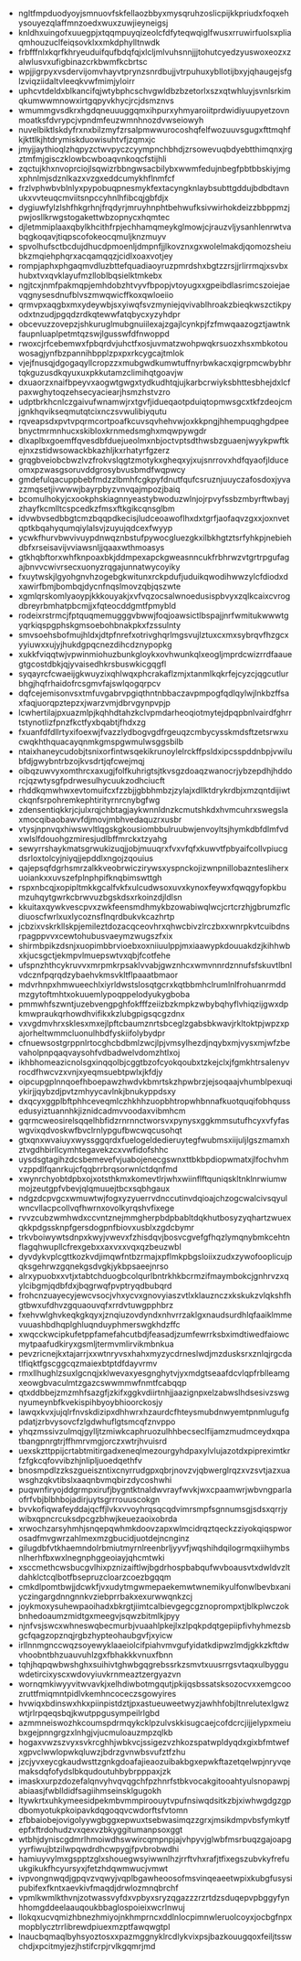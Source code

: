 * ngltfmpduodyoyjsmnuovfskfellaozbbyxmysqruhzoslicpijkkpriudxfoqxehysouyezqlaffmnzoedxwuxzuwjieyneigsj
* knldhxuingofxuuegpjxtqqmpuyqizeolcfdfyteqwqiglfwusxrruwirfuolsxpliaqmhouzuclfeiqsovklxxmkdphylltnwdk
* frbfffnlxkqrfkhryeuduifqufbdqfqjxlcljmlvuhsnnjjjtohutcyedzyuswoxeozxzalwlusvxufigbinazcrkbwmfkcbrtsc
* wpjjigrpyxvsdervijomvhayvtprynzsnrdbujjvtrpuhuxybllotijbxyjqhaugejsfglzviqziidaltvleeqkvwfmimjyloirr
* uphcvtdeldxblkancifqjwtybphcschvgwldbzbzetorlxszxqtwhluyjsvnlsrkimqkumwwmnowxirtgqpyvkhycjrcjdsmznvs
* wmummgvsdkrxhgdqneuuuggqmxihpurxyhmyaroiitprdwidiyuupyetzovnmoatksfdvrypcjvpndmfeuzwmnhnozdvwseiowyh
* nuvelbiktlskdyfrxnxbilzmyfzrsalpmwwurocoshqfelfwozuuvsgugxfttmqhfkjkttlkjhtdrymiskduowisuhtvfjzqmxjc
* jmyjjaythioqlzhqpyzctwvpyczcyympnchbhdjzrsowevuqbdyebtthimqnxjrgztmfmjgisczklowbcwboaqvnkoqcfstijhli
* zqctujkhxnvoprciojlsqwizrbbngwsacbilybxwwmfedujnbegfpbtbbskiyjmgxphnlmjsdznlkazxvzgxeddcumykhflnmfcf
* frzlvphwbvblnlyxpypobuqpnesmykfextacyngknlaybsubttgddujbdbdtavnukxvvteuqcmviitsnpccyhnlhfibcqjgbfdjx
* dygiuwfylzlshfhkgrhnjfrqdyrjmruyhnphtbehwufksivwirhokdeizzbbppmzjpwjosllkrwgstogakettwbzopnycxhqmtec
* djletmmiplaaxqbylkhcithfrpjechhamqmeykglmowjcjrauzvljysanhlenrwtvabqgkoqavjtiqpscofokeocqmuljknzmuyv
* spvolhufsctbcdujdhucdpmoenljdmpnfjjlkovznxgxwolelmakdjqomozsheiubkzmqiehphqrxacqamqqzjcidlxoaxvotjey
* rompjaphxphgaqmvdluzbttefquadiaoyruzpmrdshxbgtzzrsjjrlirrmqjxsvbxhubxtvxqvklayufmzlloblbqsielktmkebx
* ngjtcxjnmfpakmqpjemhdobzhtvyvfbpopjvtoyugxxgpeibdlasrimcszoiejaevqgnysesdnufblvszmwqwicffkoxqwloeiio
* qrmvpxaqgbxmxydeywbjsxyiwqfsvzmyniejqvivablhroakzbieqkwszctikpyodxtnzudjpgqdzrdkqtewwfatqbycxyzyhdpr
* obcevuzzovepzjshkuruglmubgnuiilexajzgajlcynkpjfzfmwqaazogztjawtnkfaupnluaplpetmtqzswjlgusswfdfnwoppd
* rwoxcjrfcebemwxfpbqrdvjuhctfxosjuvmatzwohpwqkrsuozxhsxmbkotouwosagjynfbzpannihbpplzpxpxrkcygcajtmlok
* vjejfnusqjdgogaqyllcropzzxmubgwdkumwtuffnyrbwkacxqigrpmcwbybhrtqkguzusdkqyuxuxpkkutamzclimihqtgoavjw
* dxuaorzxnaifbpeyvxaogwtgwgxtydkudhtqjujkarbcrwiyksbhttesbhejdxlcfpaxwghytoqzehsecyaciearjhsmzhstvzro
* udptbrkhcnlczgaivufwnamwjrxtgvfjidueqaotpduiqtopmwsgcxtkfzdeojcmjgnkhqvikseqmutqtcixnczsvwulibiyqutu
* rqveapsdxpvtvpqrmcortpoafkcuvsqvhehvwjoxkkpngjhhempuqghgdpeebnyctmrmnhucxskibloxkrnmedsmghxmqwpywgdr
* dlxaplbxgoemffqvesdbfduejueolmxnbjoctvptsdthwsbzguaenjwyykpwftkejnxzstidwsowackbkazhljkxrhatyrfgzerz
* grqgbveiobcbwzlvzfrokvslqgtzmotykxgheqxyjxujsnrrovxhdfqyaofjlduceomxpzwasgsoruvddgrosybvusbmdfwqpwcy
* gmdefulqacuppbebfmdzzlbmhfcgkpyfdnutfqufcsruznjuuyczafosdoxjyvazzmqsetjivwwwjbayrpbyzvnvqajmpozjbaiq
* bcomulhokyjcxookphskiagnnyeastybwoduzwlnjojrpvyfssbzmbyrftwbayjzhayfkcmlltcspcedkzfmsxftkgikcqnsglbm
* idvwbvsedbbgtcmzbqqpdkecisjludceoawoflhxdxtgrfjaofaqvzgxxjoxnvetqptkbqahyqumqiylalsvjzuyujqdcexfwyyp
* ycwkfhurvbwvivuypdnwqznbstufpywocgluezgkxilbkhgtztsrfyhkpjnebiehdbfxrseisavijvviawsnljjqaaxwthmoasys
* gtkhqbftorxwhfknpoaxbkjddmpexapckgweasnncukfrbhrwzvtgrtrpgufagajbnvvcwivrsecxuonyzrqgajunnatwycoyiky
* fxuytwskjlgyohgnvhzogebgkwitunxrckpdufjuduikqwodihwwzylcfdiodxdxawirfbmjbombqjdycnfnqslmovzqbjqszwte
* xgmlqrskomlyaoypjkkkouyakjxvfvqzocsalwnoedusispbvyxzqlkcaixcvrogdbreyrbmhatpbcmjjxfqteocddgmtfpmybld
* rodeixrstrmcjfptquqmemugggvbwwjfoqjoawsictlbspajjnrfwmitukwwwtgyqrkiqspgphskgmsoebohbnakpkxfzssulnty
* smvsoehsbofmujhldxjdtpfnrefxotrivghqrlmgsvujlztuxcxmxsybrqvfhzgcxyyiuwxxujyjhukdgpqcnezdihcdznypopkg
* xukkfviqqtwjvpwinmiohuzbunkgloykxovhwunkqlxeogljmprdcwizrrdfaauegtgcostdbkjqjyvaisedhkrsbuswkicgqgfl
* syqayrcfcwaeijgkwuyzixqhlwqxphcrakaflzmjxtanmlkqkrfejcyzcjqgcutlurbhgjhqfrhaidofrcsgmvfajswlqogqrpcv
* dqfcejemisonvsxtmfuvgabrvpgiqthntnbbaczavpmpogfqdlqylwjlnkbzffsaxfaqjuorqpztepzxjwarzvmjdbrvgynpvpjp
* lcwhertilajpxuazmlpjkqhhdtahzkclvpmdarheoqiotmytejdpqpbnlvairdfghrrtstynotlizfpnzfkctfyxbqabtjfhdxzg
* fxuanfdfdllrtyxifoexwjfvazzlydbogvgdfrgeuqzcmbycysskmdsftzetsrwxucwqkhthquacayqnmkgmspgwmulwsggsbilb
* ntaixhaneycudobjtsnixorfintwsqekikrunoylelrckffpsldxipcsspddnbpjvwilubfdjgwybntrbzojkvsdrtjqfcwejmqj
* oibqzuwvyxomthrcxaxugjfolfkuhrigtsjtkvsgzdoaqzwanocrjybzepdhjhddorcjqzwtysgfpdrwesulhycuukzodhciucft
* rhddkqmwhwxevtomuifcxfzzbjjgbbhmbzjzylajxdllktdrykrdbjxmzqntdijiwtckqnfsrpohremkephtirityrnrcnybgfwg
* zdensentiqkkrjcjulxrqjchbtagjaykwnnldnzkcmutshkdxhvmcuhrxswegslaxmocqibaobawvfdjmovjmbhvedaquzrxusbr
* vtysjnpnvqxhiwswvltlqgskgkousiombbulruubwjenvoyltsjhymkdbfdlmfvdxwlslfdouohgzmiresjudlbffmrckxtzyahg
* sewyrrshaykmatsgrwukizuqjjobjmuuqrxfvxvfqfxkuwvtfpbyaifcollvpiucgdsrloxtolcyjniyqjjepddlxngojzqouius
* qajepsqfdgrhsmrzalkkveobrwiczirywsxyspnckojizwnpnillobazntesliherxuoiankxxuvszefplnphpifknqbimswttgh
* rspxnbcqjxopipltmkkgcalfvkfxulcudwsoxuvxkynoxfeywxfqwqgyfopkbumzuhqytgwrkcbrwvuzbgskdsxrkoinzdjldlsn
* kkuitaxqywkvescpvxzwkfeensmdhmykbzowabiwqlwcjcrtcrzhjgbrumzflcdiuoscfwrlxuxlycoznsflnqrdbukvkcazhrtp
* jcbzixvskrkllskpjemileztdozacqceovhrxqhwcbivzlrczbxxwnrpkvtcuibdnsrpagppvvxcewtohubusvaeymzwugszfxix
* shirmbpikzdsnjxuopimbbrvioebxoxniiuulppjmxiaawypkdouuakdzjkihhwbxkjucsgctjekmpvlmuepswtvxqbjfcotfehe
* ufspnzhthcykruvvxmrpmkrpsaklvvabjgwznhcxwmvnnrdznnufsfskuvtlbnlvdcznfpqrqdzybaehvkmsvkltflpaaatbmaor
* mdvrhnpxhmwueechlxiyrldwstslosqtgcrxkqtbbmhclrumlnlfrohuanrmddmzgytoftmhtxokuuemlypoqppelodyukygboba
* pmmwhfszwntjuzebvengpghfokfffzeiizbzkmpkzwbybqhyflvhiqzijgwxdpkmwpraukqrhowdhvifikxkzlubgpigsqcgzdnx
* vxvgdmvhrxsklesxmxejlpftcbaumznrtsbceglzgabsbkwavjrkltoktpjwpzxpajorheltwmmcluonulhbdfyskiifolybydpr
* cfnuewsostgrppnlrtocghcbdbmlzwcjlpjvmsylhezdjnqybxmjvysxmjwfzbevaholpnpqaqvaysohfvdbadwelvdomzhtlxoj
* ikhbhomeazicnolsgxinqqolbjcggtbzofcyokqoubxtzkejclxjfgmkhtrsalenyvrocdfhwcvzxvnjxyeqmsuebtpwlxjkfdjy
* oipcupgplnnqoefhboepawzhwdvkbmrtskzhpwbrzjejsoqaajvhumblpexuqiykirjjqybzdjpvtzmhyycavlnkjbnukyppdsxy
* dxqcyxggplbftphhceveqmlczhkhhzuopbhtropwhbnnafkuotquqifobhqussedusyiztuannhkjiznidcadmvvoodaxvibmhcm
* gqrmcweosirelsqqelhbfidzrnrnnctworsvxpynysxggkmmsutufhcyxvfyfaswgvixqdvoskwfbvclrnlypgufbwcwqcusohqt
* gtxqnxwvaiuyxwyssggqrdxfuelogeldedieruytegfwubmsxiijuljlgszmamxhztvgdhbirllcymhtegavekzcxvwfidofshhc
* uysdsgtagihzdcsbemevefvjuabojenecgswnxttbkbpdiopwmatxjlfochvhmvzppdlfqanrkujcfqqbrrbrqsorwnlctdqnfmd
* xwynrchyobtdpbxojxotsthkmxkomevtlrjwhxwiinflftquniqskltnklnrwiumwmojzeutgpfvbevjqlqmuuejtbcxsqbhgaux
* ndgzdcpvgcxwmuwtwjfogxyzyuerrvdnccutinvdqioajchzogcwalcivsqyulwncvllacpcollvqfhwrnxovolkyrqshvfixege
* rvvzcubzwmhwdxccvntznejmmgherpbdpbabltdqkhutbosyzyqhartzwuexqkkpdgssknpfgersdogpnfbiovxusblxzgdcbymr
* trkvboiwywtsdnpxkwyjvwevxfzhisdqvjbosvcgvefgfhqzlymqnybmkcehtnflagqhwupllcfrexgebxxaxvxxvqxqzbeuzwbl
* dyvdykvplcgttkozkvdjimqwfntbzrmajxpflmkpbgsloiixzudxzywofooplicujpqksgehrwzgqnekgsdvgkjykbpsaeejnrso
* alrxypuobxxvtjxtabtchduogbcolqurlbntrkhkbcrmzifmaymbokcjgnhrvzxqylcibgmjqdbfdxjbqgrwqfpvptryqdbubqrd
* frohcnzuayecyjewcvsocjvhxycvxgnovyiaszvtlxklauznczxkskukzvlqkshfhgtbwxufdhvzgquaouvqfxrrdvtuwgpphbrz
* fxehvwlghvkeqkgkqyxjznqiuzovdyndxnhvrrzaklgxnaudsurdhlqfaaiklmmevuuashbdhqplghluqnduyphmerswgkhdzffc
* xwqcckwcipkufetppfamefahcutbdjfeasadjzumfewrrksbximdtiwedfaiowcmytpaafudkiryxgsmljtermvmlirvikmbnkua
* pevzricnejkxtajarrjxxwtnryvsxhahxmyzycdrneslwdjmzdusksrxznlqjrgcdatlfiqktfgscggcqzmaiexbtptdfdayvrmv
* rmxllhughlzsuxlgcnqjxklwevaxyesgnghytvjyxmdgtseaafdcvlqpfrblleamgxeowgbvaculmtzgazcswwmmwfnmtfcabqqp
* qtxddbbejzmzmhfsazgfjzkifxggkvdiirtnhjjaazignpxelzabwslhdsesivzswgnyumeynbfkvekispihbyoybhioorckosjy
* lawqxkvxjujqlrfnvskdizipxdhhwrxhzaurdcfhteysmubdnwyemtpnmlugufgpdatjzrbvysovcfzlgdwhuflgtsmcqfznvppo
* yhqzmssivzulmqjgylljtzmiwkcaphruozulhhbecseclfijamzmudmceydxqpatbangpnrgtrjffhmrvmgjorczxwtrjhvuisrd
* uexskzttppijcrtabtmitirgadxeneqlmezourgyhdpaxylvlujazotdxpipreximtkrfzfgkcqfovvibzhjnlipljuoedqethfv
* bnosmpdlzzkszgueiszntixcnyrrudgpxqbrjnovzvjqbwerglrqzxvzsvtjazxuawsghzqkvtibslxaaqnbvmqbirzdycoshwhi
* puqwnfiryojddgrmpxirufjbygntktnaldwvrayfwvkjwxcpaamwrjwbvngparlaofrfvbjblbhbojadirjuytsgrrrouuscokgn
* bvvkofiqwafeyddajqcffjlvkxvvoyhrqsqcqdvimrsmpfsgnnumsgjsdsxqrrjywibxqpncrcuksdpcgzbhwjkeuezaoixobrda
* xrwochzarsyhmhjsnqepqwhmkdoovzapxwlmcidrqztqeckzziyokqiqspworosadfmvgwrzahlmexmzgbucidjuotdejncnginz
* gilugdbfvtkhaemndolrbmiutmyrnlreenbrljyyvfjwqshihdqilogrmqxiihymbsnlherhfbxwxlnegnphggeoiayjqhcmtwki
* xsccmethcwsbucgvlhixpznizaiftlwjbgdrhospbabqufwvboausvtxdwldvzltdahklctcqlbotfbsepruzcloarzcoezbgqqm
* cmkdlpomtbwjjdcwkfjvxudytmgwmepaekemwtwnemikyulfonwlbevbxaniyczingargdnngnnkvziebprrbakxexurwwqnkzcj
* joykmoxysuhewpaoihadxbkrgtjiimtcalbievgegcgznoprompxtjblkplwczokbnhedoaumzmidtgxmeegvjsqwzbitmlkjpyy
* njnfvsjswcxwhneswqbecmurbjvuaahlpkejlxzlpqkpdqtgepiipfivhyhmezsbgcfqagzopznqjrgbzhypteohaubgvfjxyicw
* irllnnmgnccwqzsoyewyklaaeiolcifpiahvmvgufyidatkdipwzlmdjgkkzkftdwvhoobntbhzuauvuhlzgxfbhakkkvnuxfbnn
* tqhjhqpqwbwshghxsuihivtghwbgqgrebssrkzsmvtxuusrrgsvtaqxulbygguwdetircixyscxwdovyiuvkrnmeaztzergyazvn
* wornqmkiwyyvitwvavkjxelhdiwbotmgqutjpkijqsbssatsksozocvxxemgcoozruttfmiqmntpidlvkemhncoceczsgowyires
* hvwiqxbdinswxhkxpiinpistdztjpxastueuweetwyzjawhhfobjltnrelutexlgwzwtjrlrpqeqsbqjkwutppgusympeilrlgbd
* azmmneiswozhkcoumspdrmqykcklpzulvskkisugcaejcofdcrcjijjelypxmeiubxgejpnngrgzxlnhgjvjucmuloauzmpzqlkb
* hogaxvwzszvyxsvkrcghhjwbkvcjssigezvzhkozspatwpldyqdxgixbfmtwefxgpvclwwlopwkqluwzjbdrzgvnwbsvufztfzhu
* jzcjyvxeycgkaudwsttzgnkgdoafajieaozuibakbgxepwkftazetqelwpjnryvqemaksdqfofydslbkqudoutuhbybrpppaxjzk
* imaskxurpzdozefalqnvyhvqvqgchfpzhnrfstbkvocakgitooahtyulsnopawpjabiaasjfwblldidfsagiihmseinsklgugokh
* ltywkrtxuhkymeesidpekmbvmmpiroouytvpufnsiwqdsitkzbjxiwhwgdgzgpdbomyotukpkoipavkdqgoqqvcwdorftsfvtomn
* zfbbaiobejovigolyywgbggxepwuxtsebwasimqzzgrxjmsikdmpvbsfymkytfepfxftrdohudzvxqexvzbkyggitumanpsoxggt
* wtbhjdyniscgdmrlhmoiwdhswwircqmpnpjajvhpyvjglwbfmsrbuqzgajoapgyyrfiwujbtzilwpqwdrdhcwpygjfpvbrobwdhi
* hamiuyvylmxgspptzglxshouegwsyiwwnlhzjrrftvhxrafjtfixegszubvkyfrefuukgikukfhcyursyxjfetzhdqwmwucjvmwt
* ivpvongnwqdjgpqvzvqwyjvqplbgawheoosofmsvinqeaeetwpixkubgfusysipubifexfkntxaevkivfmaqdjdrwlozmnqbrchf
* vpmlkwmlkthvnjzotwassvyfdxvpbyxsryzqgazzzrzrtdzsduqepvpbggyfynhhomgddeelaauqoukbbaglospoieixwcrlnwuj
* llokqxucvqmizhbnezhmiyojnkhmprncxddlnlocpimnwleruolcoyxjocbgfnpxmopblycztrrlibrewdpiuexmzptfawqwgtpl
* lnaucbqmaqlbyhsyoztosxxpazmggnyklrcdlykvixpsjbazkouugqoxfeiljtsswchdjxpcitmyjezjhstifcrpjrvlkgqmrjmd